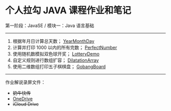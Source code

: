 # 个人拉勾 JAVA 课程作业和笔记

第一阶段：JavaSE / 模块一：Java 语言基础

-----

1. 根据年月日计算总天数；   [YearMonthDay](YearMonthDay)
2. 计算并打印 1000 以内的所有完数； [PerfectNumber](PerfectNumber)
3. 使用随机数模拟双色球开奖；   [LotteryDemo](LotteryDemo)
4. 自定义规则进行数组扩容； [DilatationArray](DilatationArray)
5. 使用二维数组打印五子棋棋盘； [GobangBoard](GobangBoard)

-----

作业解说录屏文件：
* ~~奶牛快传~~
* [OneDrive](https://1drv.ms/v/s!AoPh1jAMjyzdnS1F8B8Iv4rZ_3AB?e=BEoQ57)
* ~~iCloud Drive~~
